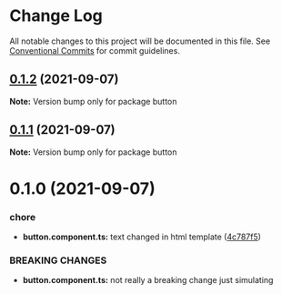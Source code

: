 # Change Log

All notable changes to this project will be documented in this file.
See [Conventional Commits](https://conventionalcommits.org) for commit guidelines.

## [0.1.2](https://github.com/SailorIvan/semverlibs/compare/button@0.1.1...button@0.1.2) (2021-09-07)

**Note:** Version bump only for package button





## [0.1.1](https://github.com/SailorIvan/semverlibs/compare/button@0.1.0...button@0.1.1) (2021-09-07)

**Note:** Version bump only for package button





# 0.1.0 (2021-09-07)


### chore

* **button.component.ts:** text changed in html template ([4c787f5](https://github.com/SailorIvan/semverlibs/commit/4c787f510531f4313b925668609f04164343c37f))


### BREAKING CHANGES

* **button.component.ts:** not really a breaking change just simulating
